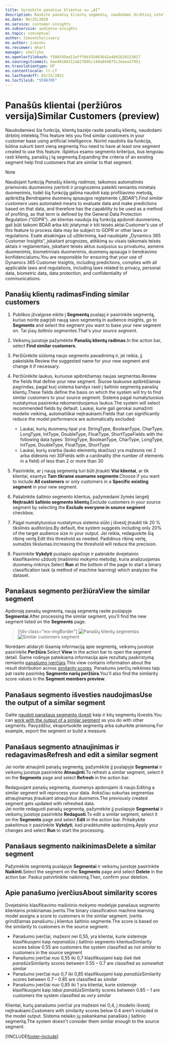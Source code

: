 ```yaml
---
title: Suraskite panašius klientus su „AI“
description: Raskite panašių klientų segmentų, naudodami dirbtinį intelektą.
ms.date: 06/25/2020
ms.service: customer-insights
ms.subservice: audience-insights
ms.topic: conceptual
author: JimsonChalissery
ms.author: jimsonc
ms.reviewer: mhart
manager: shellyha
ms.openlocfilehash: f588f45ed11efffbb335003642a4b92810153017
ms.sourcegitcommit: bae40184312ab27b95c140a044875c2daea37951
ms.translationtype: HT
ms.contentlocale: lt-LT
ms.lasthandoff: 03/15/2021
ms.locfileid: "5596785"
---
```

# <a name="similar-customers-preview"></a><span data-ttu-id="1534a-103">Panašūs klientai (peržiūros versija)</span><span class="sxs-lookup"><span data-stu-id="1534a-103">Similar Customers (preview)</span></span>

<span data-ttu-id="1534a-104">Naudodamiesi šia funkcija, klientų bazėje rasite panašių klientų, naudodami dirbtinį intelektą.</span><span class="sxs-lookup"><span data-stu-id="1534a-104">This feature lets you find similar customers in your customer base using artificial intelligence.</span></span> <span data-ttu-id="1534a-105">Norint naudotis šia funkcija, būtina sukurti bent vieną segmentą.</span><span class="sxs-lookup"><span data-stu-id="1534a-105">You need to have at least one segment created to use this feature.</span></span> <span data-ttu-id="1534a-106">Išplėtus esamo segmento kriterijus, bus lengviau rasti klientų, panašių į tą segmentą.</span><span class="sxs-lookup"><span data-stu-id="1534a-106">Expanding the criteria of an existing segment help find customers that are similar to that segment.</span></span>

> [!NOTE]
> <span data-ttu-id="1534a-107">Naudojant funkciją *Panašių klientų radimas*, taikomos automatinės priemonės duomenims įvertinti ir prognozėms pateikti remiantis minėtais duomenimis, todėl šią funkciją galima naudoti kaip profiliavimo metodą, apibrėžtą Bendrajame duomenų apsaugos reglamente („BDAR“).</span><span class="sxs-lookup"><span data-stu-id="1534a-107">*Find similar customers* uses automated means to evaluate data and make predictions based on that data, and therefore has the capability to be used as a method of profiling, as that term is defined by the General Data Protection Regulation (“GDPR”).</span></span> <span data-ttu-id="1534a-108">Jei klientas naudoja šią funkciją apdoroti duomenims, gali būti taikomi BDAR arba kiti įstatymai ir kiti teisės aktai.</span><span class="sxs-lookup"><span data-stu-id="1534a-108">Customer’s use of this feature to process data may be subject to GDPR or other laws or regulations.</span></span> <span data-ttu-id="1534a-109">Esate atsakingas už užtikrinimą, kad naudojate „Dynamics 365 Customer Insights“, įskaitant prognozes, atitikimą su visais taikomais teisės aktais ir reglamentais, įskaitant teisės aktus susijusius su privatumu, asmens duomenimis, biometriniais duomenimis, duomenų apsauga ir bendravimo konfidencialumu.</span><span class="sxs-lookup"><span data-stu-id="1534a-109">You are responsible for ensuring that your use of Dynamics 365 Customer Insights, including predictions, complies with all applicable laws and regulations, including laws related to privacy, personal data, biometric data, data protection, and confidentiality of communications.</span></span>

## <a name="finding-similar-customers"></a><span data-ttu-id="1534a-110">Panašių klientų radimas</span><span class="sxs-lookup"><span data-stu-id="1534a-110">Finding similar customers</span></span>

1. <span data-ttu-id="1534a-111">Publikos įžvalgose eikite į **Segmentų** puslapį ir pasirinkite segmentą, kuriuo norite pagrįsti naują savo segmentą.</span><span class="sxs-lookup"><span data-stu-id="1534a-111">In audience insights, go to **Segments** and select the segment you want to base your new segment on.</span></span> <span data-ttu-id="1534a-112">Tai jūsų *šaltinio segmentas*.</span><span class="sxs-lookup"><span data-stu-id="1534a-112">That's your *source segment*.</span></span>

1. <span data-ttu-id="1534a-113">Veiksmų juostoje pažymėkite **Panašių klientų radimas**.</span><span class="sxs-lookup"><span data-stu-id="1534a-113">In the action bar, select **Find similar customers**.</span></span>

1. <span data-ttu-id="1534a-114">Peržiūrėkite siūlomą naujo segmento pavadinimą ir, jei reikia, jį pakeiskite.</span><span class="sxs-lookup"><span data-stu-id="1534a-114">Review the suggested name for your new segment and change it if necessary.</span></span>

1. <span data-ttu-id="1534a-115">Peržiūrėkite laukus, kuriuose apibrėžiamas naujas segmentas.</span><span class="sxs-lookup"><span data-stu-id="1534a-115">Review the fields that define your new segment.</span></span> <span data-ttu-id="1534a-116">Šiuose laukuose apibrėžiamas pagrindas, pagal kurį sistema bandys rasti į šaltinio segmentą panašių klientų.</span><span class="sxs-lookup"><span data-stu-id="1534a-116">These fields define the basis on which the system will try to find similar customers to your source segment.</span></span> <span data-ttu-id="1534a-117">Sistema pagal numatytuosius nustatymus pasirenka rekomenduojamus laukus.</span><span class="sxs-lookup"><span data-stu-id="1534a-117">The system will select recommended fields by default.</span></span>
  <span data-ttu-id="1534a-118">Laukai, kurie gali gerokai sumažinti modelio veikimą, automatiškai neįtraukiami.</span><span class="sxs-lookup"><span data-stu-id="1534a-118">Fields that can significantly reduce the model performance are automatically excluded:</span></span>
  
   - <span data-ttu-id="1534a-119">Laukai, kurių duomenų tipai yra: StringType, BooleanType, CharType, LongType, IntType, DoubleType, FloatType, ShortType</span><span class="sxs-lookup"><span data-stu-id="1534a-119">Fields with the following data types: StringType, BooleanType, CharType, LongType, IntType, DoubleType, FloatType, ShortType</span></span>
   - <span data-ttu-id="1534a-120">Laukai, kurių svarba (lauko elementų skaičius) yra mažesnis nei 2 arba didesnis nei 30</span><span class="sxs-lookup"><span data-stu-id="1534a-120">Fields with a cardinality (the number of elements in a field) of less than 2 or more than 30</span></span>

1. <span data-ttu-id="1534a-121">Pasirinkite, ar į naują segmentą turi būti įtraukti **Visi klientai**, ar tik klientai, esantys **Tam tikrame esamame segmente**.</span><span class="sxs-lookup"><span data-stu-id="1534a-121">Choose if you want to include **All customers** or only customers in a **Specific existing segment** in your new segment.</span></span>

1. <span data-ttu-id="1534a-122">Pašalinkite šaltinio segmento klientus, pažymėdami žymės langelį **Neįtraukti šaltinio segmento klientų**.</span><span class="sxs-lookup"><span data-stu-id="1534a-122">Exclude customers in your source segment by selecting the **Exclude everyone in source segment** checkbox.</span></span>

1. <span data-ttu-id="1534a-123">Pagal numatytuosius nustatymus sistema siūlo į išvestį įtraukti tik 20 % tikslinės auditorijos.</span><span class="sxs-lookup"><span data-stu-id="1534a-123">By default, the system suggests including only 20% of the target audience size in your output.</span></span> <span data-ttu-id="1534a-124">Jei reikia, redaguokite šią ribinę vertę.</span><span class="sxs-lookup"><span data-stu-id="1534a-124">Edit this threshold as needed.</span></span> <span data-ttu-id="1534a-125">Padidinus ribinę vertę, sumažės tikslumas.</span><span class="sxs-lookup"><span data-stu-id="1534a-125">Increasing the threshold will reduce the precision.</span></span>

1. <span data-ttu-id="1534a-126">Pasirinkite **Vykdyti** puslapio apačioje ir paleiskite dvejetainio klasifikavimo užduotį (mašininio mokymo metodą), kuria analizuojamas duomenų rinkinys.</span><span class="sxs-lookup"><span data-stu-id="1534a-126">Select **Run** at the bottom of the page to start a binary classification task (a method of machine learning) which analyzes the dataset.</span></span>

## <a name="view-the-similar-segment"></a><span data-ttu-id="1534a-127">Panašaus segmento peržiūra</span><span class="sxs-lookup"><span data-stu-id="1534a-127">View the similar segment</span></span>

<span data-ttu-id="1534a-128">Apdoroję panašų segmentą, naują segmentą rasite puslapyje **Segmentai**.</span><span class="sxs-lookup"><span data-stu-id="1534a-128">After processing the similar segment, you'll find the new segment listed on the **Segments** page.</span></span>

> [!div class="mx-imgBorder"]
> <span data-ttu-id="1534a-129">![Panašių klientų segmentas](media/expanded-segment.png "Panašių klientų segmentas")</span><span class="sxs-lookup"><span data-stu-id="1534a-129">![Similar customers segment](media/expanded-segment.png "Similar customers segment")</span></span>

<span data-ttu-id="1534a-130">Norėdami atidaryti išsamią informaciją apie segmentą, veiksmų juostoje pasirinkite **Peržiūra**.</span><span class="sxs-lookup"><span data-stu-id="1534a-130">Select **View** in the action bar to open the segment detail.</span></span> <span data-ttu-id="1534a-131">Šiame rodinyje pateikiama informacija apie rezultatų paskirstymą remiantis [panašumo įverčiais](#about-similarity-scores).</span><span class="sxs-lookup"><span data-stu-id="1534a-131">This view contains information about the result distribution across [similarity scores](#about-similarity-scores).</span></span> <span data-ttu-id="1534a-132">Panašumo įverčių reikšmes taip pat rasite pasirinkę **Segmento narių peržiūra**.</span><span class="sxs-lookup"><span data-stu-id="1534a-132">You'll also find the similarity score values in the **Segment members preview**.</span></span>

## <a name="use-the-output-of-a-similar-segment"></a><span data-ttu-id="1534a-133">Panašaus segmento išvesties naudojimas</span><span class="sxs-lookup"><span data-stu-id="1534a-133">Use the output of a similar segment</span></span>

<span data-ttu-id="1534a-134">Galite [naudoti panašaus segmento išvestį](segments.md) kaip ir kitų segmentų išvestis.</span><span class="sxs-lookup"><span data-stu-id="1534a-134">You can [work with the output of a similar segment](segments.md) as you do with other segments.</span></span> <span data-ttu-id="1534a-135">Pavyzdžiui, eksportuokite segmentą arba sukurkite priemonę.</span><span class="sxs-lookup"><span data-stu-id="1534a-135">For example, export the segment or build a measure.</span></span>

## <a name="refresh-and-edit-a-similar-segment"></a><span data-ttu-id="1534a-136">Panašaus segmento atnaujinimas ir redagavimas</span><span class="sxs-lookup"><span data-stu-id="1534a-136">Refresh and edit a similar segment</span></span>

<span data-ttu-id="1534a-137">Jei norite atnaujinti panašų segmentą, pažymėkite jį puslapyje **Segmentai** ir veiksmų juostoje pasirinkite **Atnaujinti**.</span><span class="sxs-lookup"><span data-stu-id="1534a-137">To refresh a similar segment, select it on the **Segments** page and select **Refresh** in the action bar.</span></span>

<span data-ttu-id="1534a-138">Redaguojant panašų segmentą, duomenys apdorojami iš naujo.</span><span class="sxs-lookup"><span data-stu-id="1534a-138">Editing a similar segment will reprocess your data.</span></span> <span data-ttu-id="1534a-139">Anksčiau sukurtas segmentas atnaujinamas įtraukiant atnaujintus duomenis.</span><span class="sxs-lookup"><span data-stu-id="1534a-139">The previously created segment gets updated with refreshed data.</span></span>    
<span data-ttu-id="1534a-140">Jei norite redaguoti panašų segmentą, pažymėkite jį puslapyje **Segmentai** ir veiksmų juostoje pasirinkite **Redaguoti**.</span><span class="sxs-lookup"><span data-stu-id="1534a-140">To edit a similar segment, select it on the **Segments** page and select **Edit** in the action bar.</span></span> <span data-ttu-id="1534a-141">Pritaikykite pakeitimus ir pasirinkite **Vykdyti**, kad pradėtumėte apdorojimą.</span><span class="sxs-lookup"><span data-stu-id="1534a-141">Apply your changes and select **Run** to start the processing.</span></span>

## <a name="delete-a-similar-segment"></a><span data-ttu-id="1534a-142">Panašaus segmento naikinimas</span><span class="sxs-lookup"><span data-stu-id="1534a-142">Delete a similar segment</span></span>

<span data-ttu-id="1534a-143">Pažymėkite segmentą puslapyje **Segmentai** ir veiksmų juostoje pasirinkite **Naikinti**.</span><span class="sxs-lookup"><span data-stu-id="1534a-143">Select the segment on the **Segments** page and select **Delete** in the action bar.</span></span> <span data-ttu-id="1534a-144">Paskui patvirtinkite naikinimą.</span><span class="sxs-lookup"><span data-stu-id="1534a-144">Then, confirm your deletion.</span></span>

## <a name="about-similarity-scores"></a><span data-ttu-id="1534a-145">Apie panašumo įverčius</span><span class="sxs-lookup"><span data-stu-id="1534a-145">About similarity scores</span></span>

<span data-ttu-id="1534a-146">Dvejetainio klasifikavimo mašininio mokymo modelyje panašaus segmento klientams priskiriamas įvertis.</span><span class="sxs-lookup"><span data-stu-id="1534a-146">The binary classification machine learning model assigns a score to customers in the similar segment.</span></span> <span data-ttu-id="1534a-147">Įvertis grindžiamas panašumu į klientus šaltinio segmente.</span><span class="sxs-lookup"><span data-stu-id="1534a-147">The score is based on the similarity to customers in the source segment.</span></span>

- <span data-ttu-id="1534a-148">Panašumo įverčiai, mažesni nei 0,55, yra klientai, kurie sistemoje klasifikuojami kaip *nepanašūs* į šaltinio segmento klientus</span><span class="sxs-lookup"><span data-stu-id="1534a-148">Similarity scores below 0.55 are customers the system classified as *not similar* to customers in the source segment</span></span>
- <span data-ttu-id="1534a-149">Panašumo įverčiai nuo 0,55 iki 0,7 klasifikuojami kaip *šiek tiek panašūs*</span><span class="sxs-lookup"><span data-stu-id="1534a-149">Similarity scores between 0.55 – 0.7 are classified as *somewhat similar*</span></span>
- <span data-ttu-id="1534a-150">Panašumo įverčiai nuo 0,7 iki 0,85 klasifikuojami kaip *panašūs*</span><span class="sxs-lookup"><span data-stu-id="1534a-150">Similarity scores between 0.7 – 0.85 are classified as *similar*</span></span>
- <span data-ttu-id="1534a-151">Panašumo įverčiai nuo 0,85 iki 1 yra klientai, kurie sistemoje klasifikuojami kaip *labai panašūs*</span><span class="sxs-lookup"><span data-stu-id="1534a-151">Similarity scores between 0.85 – 1 are customers the system classified as *very similar*</span></span>

<span data-ttu-id="1534a-152">Klientai, kurių panašumo įverčiai yra mažesni nei 0,4, į modelio išvestį neįtraukiami.</span><span class="sxs-lookup"><span data-stu-id="1534a-152">Customers with similarity scores below 0.4 aren't included in the model output.</span></span> <span data-ttu-id="1534a-153">Sistema nelaiko jų pakankamai panašiais į šaltinio segmentą.</span><span class="sxs-lookup"><span data-stu-id="1534a-153">The system doesn't consider them similar enough to the source segment.</span></span>


[!INCLUDE[footer-include](../includes/footer-banner.md)]